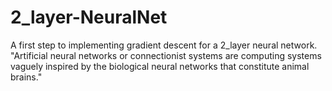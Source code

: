 # 2_layer-NeuralNet
A first step to implementing gradient descent for a 2_layer neural network.
"Artificial neural networks or connectionist systems are computing systems vaguely inspired by the biological neural networks that constitute animal brains."
